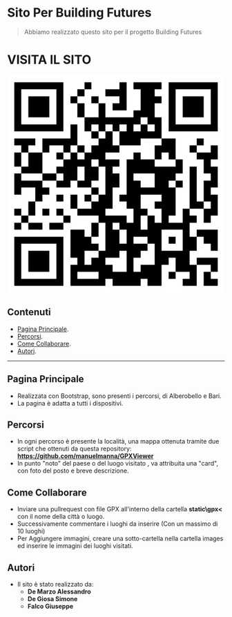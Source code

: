 # Sito Per Building Futures
> Abbiamo realizzato questo sito per il progetto Building Futures

# VISITA IL SITO
<img src="qrcode.png" alt="qrcode">

## Contenuti
- [Pagina Principale](#Pagina-Principale).
- [Percorsi](#Percorsi).
- [Come Collaborare](#Come-Collaborare).
- [Autori](#Autori).

---

## Pagina Principale

- Realizzata con Bootstrap, sono presenti i percorsi, di Alberobello e Bari.
- La pagina è adatta a tutti i dispositivi.

## Percorsi
- In ogni percorso è presente la località, una mappa ottenuta tramite due script che ottenuti da questa repository: **<a>https://github.com/manuelmanna/GPXViewer</a>**
- In punto "noto" del paese o del luogo visitato , va attribuita una "card", con foto del posto e breve descrizione.

## Come Collaborare
- Inviare una pullrequest con file GPX all'interno della cartella **static\gpx<** con il nome della città o luogo.
- Successivamente commentare i luoghi da inserire (Con un massimo di 10 luoghi)
- Per Aggiungere immagini, creare una sotto-cartella nella cartella images ed inserire le immagini dei luoghi visitati.

## Autori
- Il sito è stato realizzato da:
    - **De Marzo Alessandro**
    - **De Giosa Simone**
    - **Falco Giuseppe**
